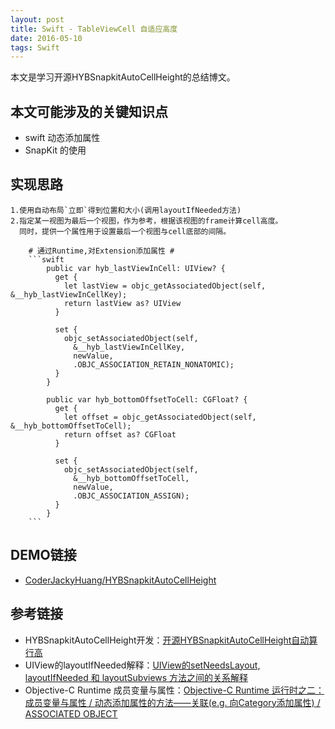 ```yaml
---
layout: post
title: Swift - TableViewCell 自适应高度
date: 2016-05-10
tags: Swift
---
```



本文是学习开源HYBSnapkitAutoCellHeight的总结博文。

## 本文可能涉及的关键知识点

* swift 动态添加属性
* SnapKit 的使用

## 实现思路
	1.使用自动布局`立即`得到位置和大小(调用layoutIfNeeded方法)
	2.指定某一视图为最后一个视图，作为参考，根据该视图的frame计算cell高度。
	  同时，提供一个属性用于设置最后一个视图与cell底部的间隔。

		# 通过Runtime,对Extension添加属性 #
		```swift
			public var hyb_lastViewInCell: UIView? {
			  get {
			    let lastView = objc_getAssociatedObject(self, &__hyb_lastViewInCellKey);
			    return lastView as? UIView
			  }
			  
			  set {
			    objc_setAssociatedObject(self,
			      &__hyb_lastViewInCellKey,
			      newValue,
			      .OBJC_ASSOCIATION_RETAIN_NONATOMIC);
			  }
			}
			 
			public var hyb_bottomOffsetToCell: CGFloat? {
			  get {
			    let offset = objc_getAssociatedObject(self, &__hyb_bottomOffsetToCell);
			    return offset as? CGFloat
			  }
			  
			  set {
			    objc_setAssociatedObject(self,
			      &__hyb_bottomOffsetToCell,
			      newValue,
			      .OBJC_ASSOCIATION_ASSIGN);
			  }
			}
		```

## DEMO链接
* [CoderJackyHuang/HYBSnapkitAutoCellHeight](https://github.com/CoderJackyHuang/HYBSnapkitAutoCellHeight.git)

## 参考链接
* HYBSnapkitAutoCellHeight开发：[开源HYBSnapkitAutoCellHeight自动算行高](http://www.henishuo.com/snapkit-auto-cell-height/)
* UIView的layoutIfNeeded解释：[UIView的setNeedsLayout, layoutIfNeeded 和 layoutSubviews 方法之间的关系解释](http://blog.csdn.net/meegomeego/article/details/39890385)
* Objective-C Runtime 成员变量与属性：[Objective-C Runtime 运行时之二：成员变量与属性 / ](http://blog.jobbole.com/79570/)[动态添加属性的方法——关联(e.g. 向Category添加属性)](http://www.cnblogs.com/wengzilin/p/4331685.html?utm_source=tuicool)[ / ASSOCIATED OBJECT](http://swifter.tips/associated-object/)